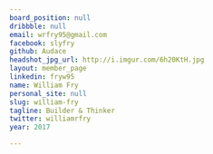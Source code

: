 ```yaml
---
board_position: null
dribbble: null
email: wrfry95@gmail.com
facebook: slyfry
github: Audace
headshot_jpg_url: http://i.imgur.com/6h20KtH.jpg
layout: member_page
linkedin: fryw95
name: William Fry
personal_site: null
slug: william-fry
tagline: Builder & Thinker
twitter: williamrfry
year: 2017

---
```

